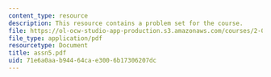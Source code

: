 ```yaml
---
content_type: resource
description: This resource contains a problem set for the course.
file: https://ol-ocw-studio-app-production.s3.amazonaws.com/courses/2-034j-nonlinear-dynamics-and-waves-spring-2007/71e6a0aab94464cae3006b17306207dc_assn5.pdf
file_type: application/pdf
resourcetype: Document
title: assn5.pdf
uid: 71e6a0aa-b944-64ca-e300-6b17306207dc
---
```

